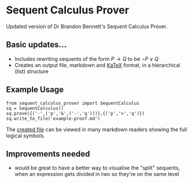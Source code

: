 # Sequent Calculus Prover

Updated version of Dr Brandon Bennett's Sequent Calculus Prover.

## Basic updates...

- Includes rewriting sequents of the form $P\to Q$ to be $\neg P \lor Q$
- Creates an output file, markdown and [KaTeX](https://katex.org/) format, in a hierarchical (list) structure

## Example Usage

```
from sequent_calculus_prover import SequentCalculus
sq = SequentCalculus()
sq.prove({('-',('p','&',('-','q')))},{('p','>','q')})
sq.write_to_file('example-proof.md')
```

The [created file](example-proof.md) can be viewed in many markdown readers showing the full logical symbols.

## Improvements needed

- would be great to have a better way to visualise the "split" sequents, when an expression gets divided in two so 
they're on the same level